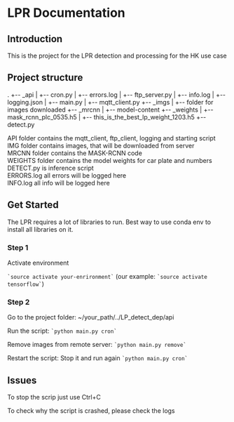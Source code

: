 # LPR Documentation

## Introduction 

This is the project for the LPR detection and processing for the HK use case

## Project structure 

.
+-- _api
|   +-- cron.py
|   +-- errors.log
|   +-- ftp_server.py
|   +-- info.log
|   +-- logging.json
|   +-- main.py
|   +-- mqtt_client.py
+-- _imgs
|   +-- folder for images downloaded
+-- _mrcnn
|   +-- model-content
+-- _weights
|   +-- mask_rcnn_plc_0535.h5
|   +-- this_is_the_best_lp_weight_1203.h5
+-- detect.py

API folder contains the mqtt_client, ftp_client, logging and starting script  
IMG folder contains images, that will be downloaded from server  
MRCNN folder contains the MASK-RCNN code  
WEIGHTS folder contains the model weights for car plate and numbers  
DETECT.py is inference script  
ERRORS.log all errors will be logged here  
INFO.log all info will be logged here  


## Get Started

The LPR requires a lot of libraries to run. Best way to use conda env to install all
libraries on it.

### Step 1

Activate environment 

`` `source activate your-enrironment` `` (our example: `` `source activate tensorflow` ``)

### Step 2

Go to the project folder: ~/your_path/../LP_detect_dep/api

Run the script:  `` `python main.py cron` ``

Remove images from remote server:  `` `python main.py remove` ``

Restart the script: Stop it and run again  `` `python main.py cron` ``


## Issues

To stop the scrip just use Ctrl+C

To check why the script is crashed, please check the logs





